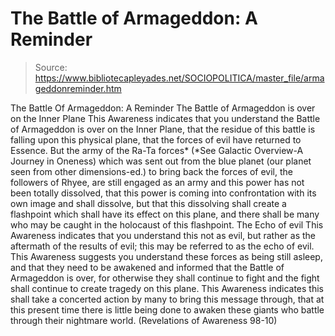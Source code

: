 # The Battle of Armageddon: A Reminder

> Source: https://www.bibliotecapleyades.net/SOCIOPOLITICA/master_file/armageddonreminder.htm

The Battle Of Armageddon:
A Reminder
The Battle of Armageddon is over on the Inner Plane
This Awareness indicates that you understand the Battle of Armageddon is over on the Inner Plane, that the residue of this battle is falling upon this physical plane, that the forces of evil have returned to Essence. But the army of the Ra-Ta forces* (*See Galactic Overview-A Journey in Oneness) which was sent out from the blue planet (our planet seen from other dimensions-ed.) to bring back the forces of evil, the followers of Rhyee, are still engaged as an army and this power has not been totally dissolved, that this power is coming into confrontation with its own image and shall dissolve, but that this dissolving shall create a flashpoint which shall have its effect on this plane, and there shall be many who may be caught in the holocaust of this flashpoint.
The Echo of evil
This Awareness indicates that you
understand this not as evil, but rather as the aftermath of the results of
evil; this may be referred to as the echo of evil. This Awareness suggests
you understand these forces as being still asleep, and that they need to be
awakened and informed that the Battle of Armageddon is over, for otherwise
they shall continue to fight and the fight shall continue to create tragedy
on this plane.
This Awareness indicates this shall
take a concerted action by many to bring this message through, that at this
present time there is little being done to awaken these giants who battle
through their nightmare world.
(Revelations of Awareness 98-10)
